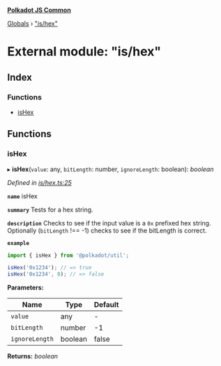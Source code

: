 **[Polkadot JS Common](../README.md)**

[Globals](../globals.md) › ["is/hex"](_is_hex_.md)

# External module: "is/hex"

## Index

### Functions

* [isHex](_is_hex_.md#ishex)

## Functions

###  isHex

▸ **isHex**(`value`: any, `bitLength`: number, `ignoreLength`: boolean): *boolean*

*Defined in [is/hex.ts:25](https://github.com/polkadot-js/common/blob/5e494b7/packages/util/src/is/hex.ts#L25)*

**`name`** isHex

**`summary`** Tests for a hex string.

**`description`** 
Checks to see if the input value is a `0x` prefixed hex string. Optionally (`bitLength` !== -1) checks to see if the bitLength is correct.

**`example`** 
<BR>

```javascript
import { isHex } from '@polkadot/util';

isHex('0x1234'); // => true
isHex('0x1234', 8); // => false
```

**Parameters:**

Name | Type | Default |
------ | ------ | ------ |
`value` | any | - |
`bitLength` | number |  -1 |
`ignoreLength` | boolean | false |

**Returns:** *boolean*